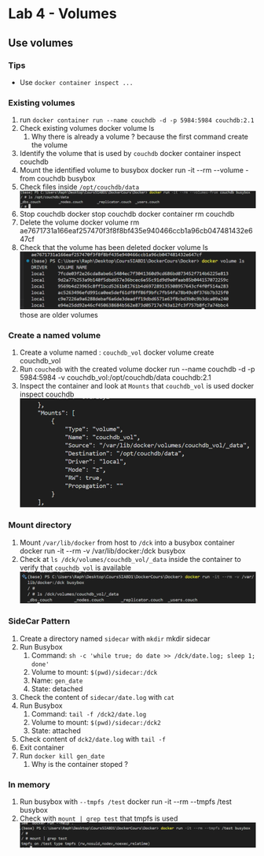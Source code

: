 # Lab 4 - Volumes

## Use volumes

### Tips

- Use `docker container inspect ...`

### Existing volumes

1. run `docker container run --name couchdb -d -p 5984:5984 couchdb:2.1`
2. Check existing volumes
docker volume ls
   1. Why there is already a volume ?
   because the first command create the volume
3. Identify the volume that is used by `couchdb`
docker container inspect couchdb
4. Mount the identified volume to busybox
docker run -it --rm --volume -from couchdb busybox
5. Check files inside `/opt/couchdb/data`
![alt text](image.png)
6. Stop couchdb
docker stop couchdb
docker container rm couchdb
7. Delete the volume
docker volume rm ae7671731a166eaf257470f3f8f8bf435e940466ccb1a96cb047481432e647cf
8. Check that the volume has been deleted
docker volume ls
![alt text](image-1.png)
those are older volumes
### Create a named volume

1. Create a volume named : `couchdb_vol`
docker volume create couchdb_vol
2. Run `couchedb` with the created volume
docker run --name couchdb -d -p 5984:5984 -v couchdb_vol:/opt/couchdb/data couchdb:2.1
3. Inspect the container and look at `Mounts` that `couchdb_vol` is used
docker inspect couchdb
![alt text](image-2.png)

### Mount directory

1. Mount `/var/lib/docker` from host to `/dck` into a busybox container
docker run -it --rm -v /var/lib/docker:/dck busybox
2. Check at `ls /dck/volumes/couchdb_vol/_data` inside the container to verify that `couchdb_vol` is available
![alt text](image-3.png)

### SideCar Pattern

1. Create a directory named `sidecar` with `mkdir`
mkdir sidecar
2. Run Busybox
   1. Command: `sh -c 'while true; do date >> /dck/date.log; sleep 1; done'`
   2. Volume to mount: `$(pwd)/sidecar:/dck`
   3. Name: `gen_date`
   4. State: detached
3. Check the content of `sidecar/date.log` with `cat`
4. Run Busybox
   1. Command: `tail -f /dck2/date.log`
   2. Volume to mount: `$(pwd)/sidecar:/dck2`
   3. State: attached
5. Check content of `dck2/date.log` with `tail -f`
6. Exit container
7. Run `docker kill gen_date`
   1. Why is the container stoped ?

### In memory 

1. Run busybox with `--tmpfs /test`
docker run -it --rm --tmpfs /test busybox
2. Check with `mount | grep test` that tmpfs is used 
![alt text](image-4.png)

